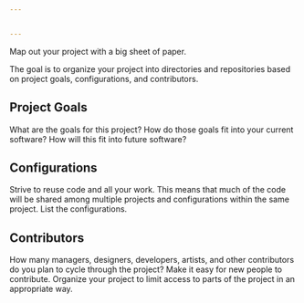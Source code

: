 ```yaml
---


---
```


<p>Map out your project with a big sheet of paper.</p>
<p>The goal is to organize your project into directories and repositories based on project goals, configurations, and contributors.</p>
<h2 id="project-goals">Project Goals</h2>
<p>What are the goals for this project? How do those goals fit into your current software? How will this fit into future software?</p>
<h2 id="configurations">Configurations</h2>
<p>Strive to reuse code and all your work. This means that much of the code will be shared among multiple projects and configurations within the same project. List the configurations.</p>
<h2 id="contributors">Contributors</h2>
<p>How many managers, designers, developers, artists, and other contributors do you plan to cycle through the project? Make it easy for new people to contribute. Organize your project to limit access to parts of the project in an appropriate way.</p>

